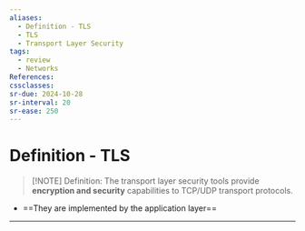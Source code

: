 ```yaml
---
aliases:
  - Definition - TLS
  - TLS
  - Transport Layer Security
tags:
  - review
  - Networks
References: 
cssclasses:
sr-due: 2024-10-28
sr-interval: 20
sr-ease: 250
---
```

# Definition - TLS

> [!NOTE] Definition:
> The transport layer security tools provide **encryption and security** capabilities to TCP/UDP transport protocols. 

+ ==They are implemented by the application layer==

***